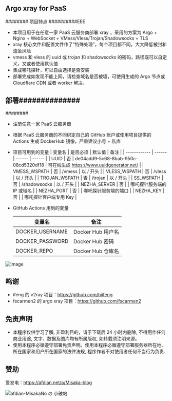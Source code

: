 ## Argo xray for PaaS

######## 项目特点
##########EEE
* 本项目用于在任意一家 PaaS 云服务商部署 xray ，采用的方案为 Argo + Nginx + WebSocket + VMess/Vless/Trojan/Shadowsocks + TLS
* xray 核心文件和配置文件作了“特殊处理”，每个项目都不同，大大降低被封和连坐风险
* vmess 和 vless 的 uuid 或 trojan 和 shadowsocks 的密码，路径既可以自定义，又或者使用默认值
* 集成哪吒探针，可以自由选择是否安装
* 部署完成如发现不能上网，请检查域名是否被墙，可使用生成的 Argo 节点或 Cloudflare CDN 或者 worker 解决。
##
## 部署##############
########
* 注册任意一家 PaaS 云服务商
* 根据 PaaS 云服务商的不同绑定自己的 GitHub 账户或使用项目提供的 Actions 生成 DockerHub 镜像，严重建议小号 + 私库
* 项目可用到的变量
  | 变量名 | 是否必须 | 默认值 | 备注 |
  | ------------ | ------ | ------ | ------ |
  | UUID         | 否 | de04add9-5c68-8bab-950c-08cd5320df18 | 可在线生成 https://www.uuidgenerator.net/ |
  | VMESS_WSPATH  | 否 | /vmess | 以 / 开头 |
  | VLESS_WSPATH  | 否 | /vless | 以 / 开头 |
  | TROJAN_WSPATH | 否 | /trojan | 以 / 开头 |
  | SS_WSPATH     | 否 | /shadowsocks | 以 / 开头 |
  | NEZHA_SERVER  | 否 |     | 哪吒探针服务端的 IP 或域名 |
  | NEZHA_PORT    | 否 |     | 哪吒探针服务端的端口 |
  | NEZHA_KEY     | 否 |     | 哪吒探针客户端专用 Key |

* GitHub Actions 用到的变量

  |    变量名     |      备注      |
  | ------------- | -------------- |
  |DOCKER_USERNAME|Docker Hub 用户名|
  |DOCKER_PASSWORD|Docker Hub 密码  |
  |DOCKER_REPO    |Docker Hub 仓库名|

![image](https://user-images.githubusercontent.com/116990986/211692321-34df154a-320a-448f-9abe-2efab9c53550.png)

## 鸣谢

* ifeng 的 v2ray 项目：https://github.com/hiifeng
* fscarmen2 的 argo xray 项目：https://github.com/fscarmen2

## 免责声明

* 本程序仅供学习了解, 非盈利目的，请于下载后 24 小时内删除, 不得用作任何商业用途, 文字、数据及图片均有所属版权, 如转载须注明来源。
* 使用本程序必循遵守部署免责声明。使用本程序必循遵守部署服务器所在地、所在国家和用户所在国家的法律法规, 程序作者不对使用者任何不当行为负责.

## 赞助

爱发电：https://afdian.net/a/Misaka-blog

![afdian-MisakaNo の 小破站](https://user-images.githubusercontent.com/122191366/211533469-351009fb-9ae8-4601-992a-abbf54665b68.jpg)
